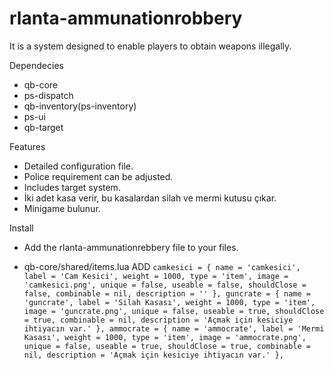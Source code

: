 # rlanta-ammunationrobbery


 It is a system designed to enable players to obtain weapons illegally.

Dependecies
- qb-core
- ps-dispatch
- qb-inventory(ps-inventory)
- ps-ui
- qb-target


Features
- Detailed configuration file.
- Police requirement can be adjusted.
- Includes target system.
- İki adet kasa verir, bu kasalardan silah ve mermi kutusu çıkar.
- Minigame bulunur.

Install
- Add the rlanta-ammunationrebbery file to your files.

- qb-core/shared/items.lua ADD
`camkesici = { name = 'camkesici', label = 'Cam Kesici', weight = 1000, type = 'item', image = 'camkesici.png', unique = false, useable = false, shouldClose = false, combinable = nil, description = '' },
guncrate = { name = 'guncrate', label = 'Silah Kasası', weight = 1000, type = 'item', image = 'guncrate.png', unique = false, useable = true, shouldClose = true, combinable = nil, description = 'Açmak için kesiciye ihtiyacın var.' },
ammocrate = { name = 'ammocrate', label = 'Mermi Kasası', weight = 1000, type = 'item', image = 'ammocrate.png', unique = false, useable = true, shouldClose = true, combinable = nil, description = 'Açmak için kesiciye ihtiyacın var.' },`
